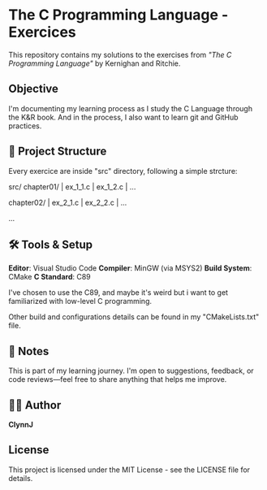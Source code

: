 # The C Programming Language - Exercices

This repository contains my solutions to the exercises from _"The C Programming Language"_ by Kernighan and Ritchie.

## Objective

I'm documenting my learning process as I study the C Language through the K&R book. And in the process, I also want to learn git and GitHub practices.

## 📁 Project Structure

Every exercice are inside "src" directory, following a simple strcture:

src/
chapter01/
| ex_1_1.c
| ex_1_2.c
| ...

chapter02/
| ex_2_1.c
| ex_2_2.c
| ...

...

## 🛠 Tools & Setup

**Editor**: Visual Studio Code
**Compiler**: MinGW (via MSYS2)
**Build System**: CMake
**C Standard**: C89

I've chosen to use the C89, and maybe it's weird but i want to get familiarized with low-level C programming.

Other build and configurations details can be found in my "CMakeLists.txt" file.

## 📝 Notes

This is part of my learning journey. I'm open to suggestions, feedback, or code reviews—feel free to share anything that helps me improve.

## 🧑‍💻 Author

**ClynnJ**

## License

This project is licensed under the MIT License - see the LICENSE file for details.
